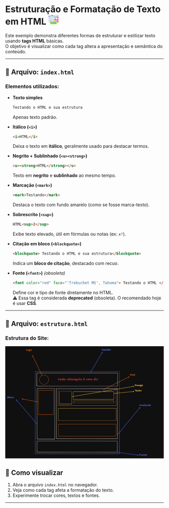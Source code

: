 # Estruturação e Formatação de Texto em HTML <img src="html.png"/>

Este exemplo demonstra diferentes formas de estruturar e estilizar texto usando **tags HTML** básicas.  
O objetivo é visualizar como cada tag altera a apresentação e semântica do conteúdo.

---

## 📄 Arquivo: `index.html`

### Elementos utilizados:

- **Texto simples**  
  ```html
  Testando o HTML e sua estrutura
  ```
  Apenas texto padrão.

- **Itálico (`<i>`)**  
  ```html
  <i>HTML</i>
  ```
  Deixa o texto em **itálico**, geralmente usado para destacar termos.

- **Negrito + Sublinhado (`<u><strong>`)**  
  ```html
  <u><strong>HTML</strong></u>
  ```
  Texto em **negrito** e **sublinhado** ao mesmo tempo.

- **Marcação (`<mark>`)**  
  ```html
  <mark>Testando</mark>
  ```
  Destaca o texto com fundo amarelo (como se fosse marca-texto).

- **Sobrescrito (`<sup>`)**  
  ```html
  HTML<sup>2</sup>
  ```
  Exibe texto elevado, útil em fórmulas ou notas (ex: `x²`).

- **Citação em bloco (`<blockquote>`)**  
  ```html
  <blockquote> Testando o HTML e sua estrutura</blockquote>
  ```
  Indica um **bloco de citação**, destacado com recuo.

- **Fonte (`<font>`)** *(obsoleta)*  
  ```html
  <font color="red" face="'Trebuchet MS', Tahoma"> Testando o HTML </font>
  ```
  Define cor e tipo de fonte diretamente no HTML.  
  ⚠️ Essa tag é considerada **deprecated** (obsoleta). O recomendado hoje é usar **CSS**.

---

## 📄 Arquivo: `estrutura.html`

### Estrutura do Site:

<img src="estrutura.png">

## 🚀 Como visualizar

1. Abra o arquivo `index.html` no navegador.  
2. Veja como cada tag afeta a formatação do texto.  
3. Experimente trocar cores, textos e fontes.

---



